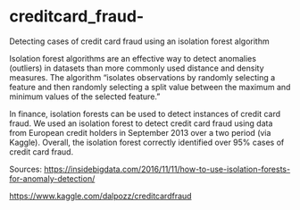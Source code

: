 # creditcard_fraud-
Detecting cases of credit card fraud using an isolation forest algorithm 

Isolation forest algorithms are an effective way to detect anomalies (outliers) in datasets than more commonly used distance and density measures. The algorithm “isolates observations by randomly selecting a feature and then randomly selecting a split value between the maximum and minimum values of the selected feature.” 

In finance, isolation forests can be used to detect instances of credit card fraud. We used an isolation forest to detect credit card fraud using data from European credit holders in September 2013 over a two period (via Kaggle). Overall, the isolation forest correctly identified over 95% cases of credit card fraud. 

Sources: 
https://insidebigdata.com/2016/11/11/how-to-use-isolation-forests-for-anomaly-detection/

https://www.kaggle.com/dalpozz/creditcardfraud


